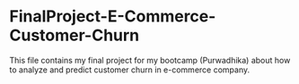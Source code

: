 # FinalProject-E-Commerce-Customer-Churn
This file contains my final project for my bootcamp (Purwadhika) about how to analyze and predict customer churn in e-commerce company.
